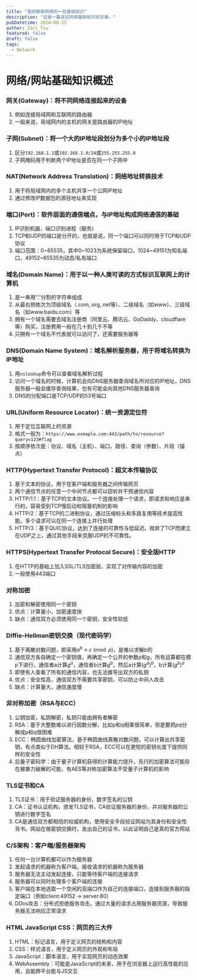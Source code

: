 ```yaml
---
title: "笼统聊聊网络的一些基础知识"
description: "这是一篇讲述网络基础知识的文章。"
pubDatetime: 2024-08-25
author: Zari Tsu
featured: false
draft: false
tags:
  - Network
---
```


# 网络/网站基础知识概述


### 网关(Gateway)：将不同网络连接起来的设备

1. 例如连接局域网和互联网的路由器
2. 一般来说，局域网内的主机的网关是路由器的IP地址

### 子网(Subnet)：将一个大的IP地址段划分为多个小的IP地址段

1. 区分`192.168.1.1`或`192.168.1.0/24`或`255.255.255.0`
2. 子网掩码用于判断两个IP地址是否在同一个子网中

### NAT(Network Address Translation)：网络地址转换技术

1. 用于将局域网内的多个主机共享一个公网IP地址
2. 通过修改IP数据包的源目地址来实现

### 端口(Port)：软件层面的通信端点，与IP地址构成网络通信的基础

1. IP识别机器，端口识别进程（服务）
2. TCP和UDP的端口是分开的，也就是说，同一个端口可以同时用于TCP和UDP协议
3. 端口范围：0~65535，其中0~1023为系统保留端口，1024~49151为知名端口，49152~65535为动态/私有端口

### 域名(Domain Name)：用于以一种人类可读的方式标识互联网上的计算机

1. 是一串用“.”分割的字符串组成
2. 从最右侧依次为顶级域名（.com,.org,.net等）、二级域名（如www）、三级域名（如www.baidu.com）等
3. 拥有一个域名需要去域名注册商（阿里云、腾讯云、GoDaddy、cloudflare等）购买，注册费用一般在几十到几千不等
4. 只拥有一个域名不代表就可以访问了，还需要服务器等

### DNS(Domain Name System)：域名解析服务器，用于将域名转换为IP地址

1. 用`nslookup`命令可以查看域名解析过程
2. 访问一个域名的时候，计算机会向DNS服务器查询域名所对应的IP地址，DNS服务器一般会缓存查询结果，也有可能会向其他DNS服务器查询
3. DNS的分配端口是TCP/UDP的53号端口

### URL(Uniform Resource Locator)：统一资源定位符

1. 用于定位互联网上的资源
2. 格式一般为：`https://www.exmaple.com:443/path/to/resource?query=123#flag`
3. 按顺序依次是：协议、域名（主机）、端口、路径、查询（参数）、片段（锚点）

### HTTP(Hypertext Transfer Protocol)：超文本传输协议

1. 基于文本的协议，用于在客户端和服务器之间传输网页
2. 两个通信节点的任意一个中间节点都可以窃听并干预通信内容
3. HTTP/1.1：基于TCP的文本协议。一个连接处理一个请求，即请求和响应是串行的，容易受到TCP慢启动和阻塞机制的影响
4. HTTP/2：基于TCP的二进制协议，通过压缩标头和多路复用等技术提高性能。多个请求可以在同一个连接上并行处理
5. HTTP/3：基于QUIC协议，达到了连接的可靠性与低延迟。抛弃了TCP而建立在UDP之上，通过其他手段来克服UDP的不可靠性。

### HTTPS(Hypertext Transfer Protocol Secure)：安全版HTTP

1. 在HTTP的基础上加入SSL/TLS加密层，实现了对传输内容的加密
2. 一般使用443端口

### 对称加密

1. 加密和解密使用同一个密钥
2. 优点：计算量小，加密速度快
3. 缺点：通信双方必须使用同一个密钥，安全性较低

### Diffie-Hellman密钥交换（现代密码学）

1. 基于离散对数问题，即采用$a^b\equiv c\pmod p$，是难以求解$b$的
2. 通信双方各自确定一个密钥值，再确定一个公开的参数p和g，所有运算都在模p下进行，通信者a计算$g^a$，通信者b计算$g^b$，然后a计算$(g^a)^b$，b计算$(g^b)^a$
3. 即使有人查看了所有的通信内容，也无法推导出双方的私钥
4. 优点：安全性高，通信双方不需要共享密钥，可以防止中间人攻击
5. 缺点：计算量大，通信速度慢

### 非对称加密（RSA与ECC）

1. 公钥加密，私钥解密，私钥只能由拥有者解密
2. RSA：基于大整数难以进行因数分解，比如p和q相乘很简单，但是要把$pq$分解成p和q很困难
3. ECC：椭圆曲线加密算法，基于椭圆曲线离散对数问题，可以计算出共享密钥，有点类似于DH算法。相较于RSA，ECC可以在更短的密钥长度下提供同样的安全性
4. 后量子密码学：由于量子计算机获得的计算能力提升，先行的加密算法可能存在被暴力破解的可能，有AES等对称加密算法不受量子计算机的影响

### TLS证书和CA

1. TLS证书：用于验证服务器的身份，数字签名的公钥
2. CA：证书认证机构，颁发TLS证书，CA验证服务器的身份，并对服务器的公钥进行数字签名
3. CA是通信双方都相信的权威机构，使用安全手段验证网站为其身份和安全性背书。网站在做密钥交换时，发出自己的证书，以此证明自己是真的官方网站

### C/S架构：客户端/服务器架构

1. 任何一台计算机都可以作为服务器
2. 发起请求的机器称为客户端，接收请求的机器称为服务器
3. 服务器无法主动发起连接，只能等待客户端的连接请求
4. 服务器可以同时处理多个客户端的连接
5. 客户端在本地选取一个空闲的高端口作为自己的连接端口，连接到服务器的指定端口（例如client:49152 -> server:80）
6. DDos攻击：分布式拒绝服务攻击，通过大量的请求占用服务器资源，导致服务器无法响应正常请求

### HTML JavaScript CSS：网页的三大件

1. HTML：标记语言，用于定义网页的结构和内容
2. CSS：样式语言，用于定义网页的外观和布局
3. JavaScript：脚本语言，用于实现网页的动态效果
4. WebAssembly：可能是JavaScript的未来，用于在浏览器上运行高性能的应用，且能跨平台能与JS交互
